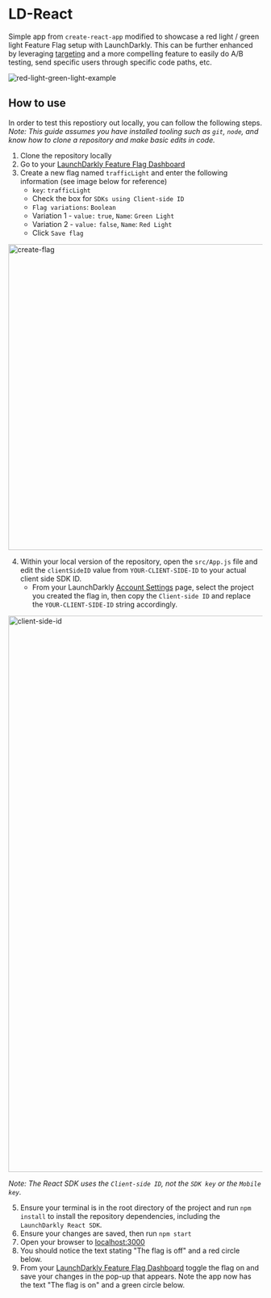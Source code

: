 # LD-React

Simple app from `create-react-app` modified to showcase a red light / green light Feature Flag setup with LaunchDarkly. This can be further enhanced by leveraging [targeting](https://docs.launchdarkly.com/home/flags/targeting-users) and a more compelling feature to easily do A/B testing, send specific users through specific code paths, etc.

![red-light-green-light-example](https://user-images.githubusercontent.com/2894107/167528620-b0a1f997-6f8d-410f-a554-7825a215a4f0.gif)

## How to use

In order to test this repostiory out locally, you can follow the following steps. _Note: This guide assumes you have installed tooling such as `git`, `node`, and know how to clone a repository and make basic edits in code._

1. Clone the repository locally
2. Go to your [LaunchDarkly Feature Flag Dashboard](https://app.launchdarkly.com/default/production/features)
3. Create a new flag named `trafficLight` and enter the following information (see image below for reference)
    - `key`: `trafficLight`
    - Check the box for `SDKs using Client-side ID`
    - `Flag variations`: `Boolean`
    - Variation 1 - `value:` `true`, `Name`: `Green Light`
    - Variation 2 - `value:` `false`, `Name`: `Red Light`
    - Click `Save flag`

<img width="606" alt="create-flag" src="https://user-images.githubusercontent.com/2894107/167529749-0810279b-ccf8-4222-b1b0-91901dce0e46.png">

4. Within your local version of the repository, open the `src/App.js` file and edit the `clientSideID` value from `YOUR-CLIENT-SIDE-ID` to your actual client side SDK ID.
    - From your LaunchDarkly [Account Settings](https://app.launchdarkly.com/settings/projects) page, select the project you created the flag in, then copy the `Client-side ID` and replace the `YOUR-CLIENT-SIDE-ID` string accordingly.

<img width="1102" alt="client-side-id" src="https://user-images.githubusercontent.com/2894107/167530666-39634921-7b34-4644-8f2e-5beffe6dfe99.png">

_Note: The React SDK uses the `Client-side ID`, not the `SDK key` or the `Mobile key`._

5. Ensure your terminal is in the root directory of the project and run `npm install` to install the repository dependencies, including the `LaunchDarkly React SDK`.
6. Ensure your changes are saved, then run `npm start`
7. Open your browser to [localhost:3000](http://localhost:3000/)
8. You should notice the text stating "The flag is off" and a red circle below.
9. From your [LaunchDarkly Feature Flag Dashboard](https://app.launchdarkly.com/default/production/features) toggle the flag on and save your changes in the pop-up that appears. Note the app now has the text "The flag is on" and a green circle below.
